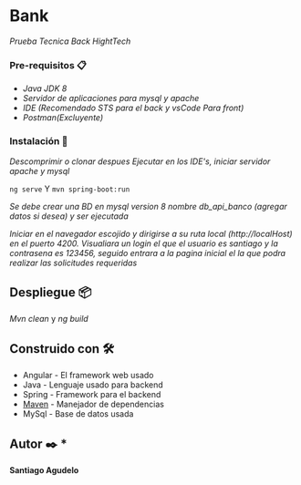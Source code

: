 # Bank 

_Prueba Tecnica Back HightTech_ 

### Pre-requisitos 📋 

* _Java JDK 8_ 
* _Servidor de aplicaciones para mysql y apache_ 
* _IDE (Recomendado STS para el back y vsCode Para front)_ 
* _Postman(Excluyente)_

### Instalación 🔧

_Descomprimir o clonar despues Ejecutar en los IDE's, iniciar servidor apache y mysql_

``` ng serve ``` 
Y
 ``` mvn spring-boot:run ``` 

_Se debe crear una BD en mysql version 8 nombre db_api_banco (agregar datos si desea) y ser ejecutada_ 

_Iniciar en el navegador escojido y dirigirse a su ruta local (http://localHost) en el puerto 4200. 
Visualiara un login el que el usuario es santiago y la contrasena es 123456, 
seguido entrara a la pagina inicial el la que podra realizar las solicitudes requeridas_ 

## Despliegue 📦 

_Mvn clean_
 y 
_ng build_ 

## Construido con 🛠️ 

* Angular - El framework web usado 
* Java - Lenguaje usado para backend 
* Spring - Framework para el backend 
* [Maven](https://maven.apache.org/) - Manejador de dependencias
* MySql - Base de datos usada 

## Autor ✒️ * 

**Santiago Agudelo**
